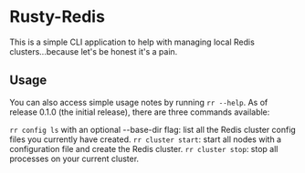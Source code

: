 # Rusty-Redis
This is a simple CLI application to help with managing local Redis clusters...because let's be honest it's a pain.

## Usage
You can also access simple usage notes by running `rr --help`. As of release 0.1.0 (the initial release), there are three commands available:

`rr config ls` with an optional --base-dir flag: list all the Redis cluster config files you currently have created.
`rr cluster start`: start all nodes with a configuration file and create the Redis cluster.
`rr cluster stop`: stop all processes on your current cluster.
